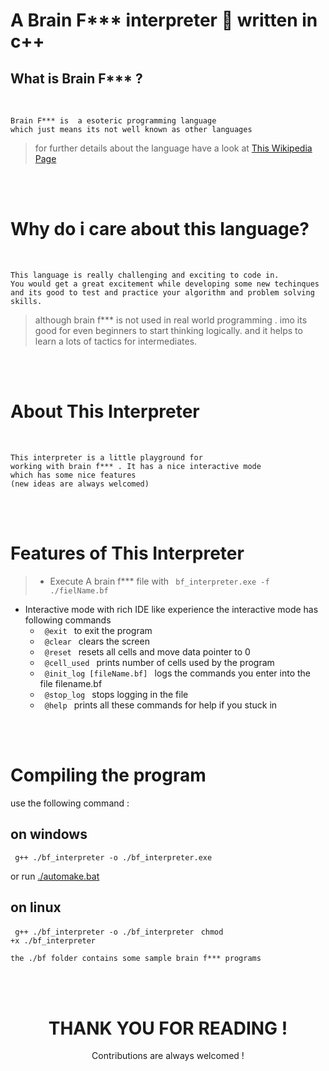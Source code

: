 # A Brain F*** interpreter 🧠 written in c++

## What is Brain F*** ?


<br>

    Brain F*** is  a esoteric programming language 
    which just means its not well known as other languages


> for further details about the language have a look at <a href="https://en.wikipedia.org/wiki/Brainfuck">This Wikipedia Page</a>

<br>
<br>

# Why do i care about this language?


<br>

    This language is really challenging and exciting to code in.
    You would get a great excitement while developing some new techinques 
    and its good to test and practice your algorithm and problem solving skills.

> although brain f*** is not used in real world programming . imo its good for even beginners to start thinking logically. and it helps to learn a lots of tactics for intermediates.

<br>
<br>

# About This Interpreter


<br>

    This interpreter is a little playground for 
    working with brain f*** . It has a nice interactive mode 
    which has some nice features 
    (new ideas are always welcomed)


<br>
<br>

# Features of This Interpreter

> * Execute A brain f*** file with <code> bf_interpreter.exe -f ./fielName.bf </code>

* Interactive mode with rich IDE like experience  the interactive mode has following commands 
    * <code> @exit </code> to exit the program
    * <code> @clear </code> clears the screen
    * <code> @reset </code> resets all cells and move data pointer to 0
    * <code> @cell_used </code> prints number of cells used by the program
    * <code> @init_log  [fileName.bf] </code> logs the commands you enter into the file filename.bf
    * <code> @stop_log </code> stops logging in the file
    * <code> @help  </code> prints all these commands for help if you stuck in 

<br>
<br>

# Compiling the program

use the following command :

## on windows
<code> g++ ./bf_interpreter -o ./bf_interpreter.exe </code>

or run <a href="./automake.bat">./automake.bat</a>


## on linux
<code> g++ ./bf_interpreter -o ./bf_interpreter </code>
<code>chmod +x ./bf_interpreter </code>

    the ./bf folder contains some sample brain f*** programs



<br>
<br>

<center>
<h1> THANK YOU FOR READING !  </h1>
Contributions are always welcomed !
</center>

